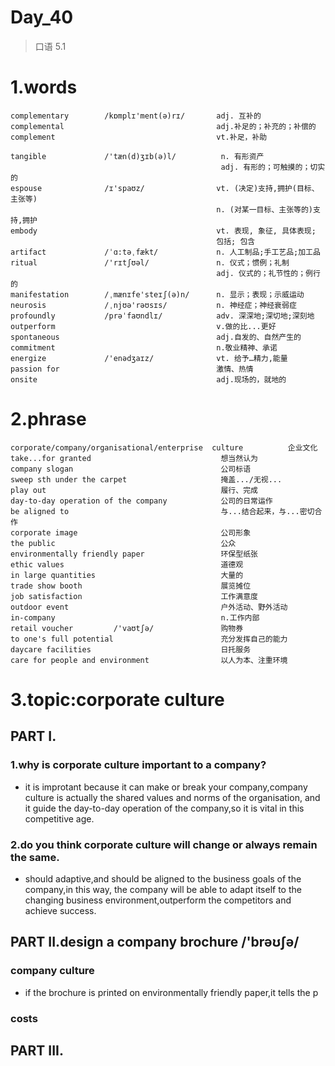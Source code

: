 # Day_40
> 口语 5.1
# 1.words
    complementary        /kɒmplɪ'ment(ə)rɪ/       adj. 互补的
    complemental                                  adj.补足的；补充的；补偿的
    complement                                    vt.补足，补助

    tangible             /'tæn(d)ʒɪb(ə)l/          n. 有形资产                   
                                                   adj. 有形的；可触摸的；切实的
    espouse              /ɪ'spaʊz/                vt. (决定)支持,拥护(目标、主张等)
                                                  n. (对某一目标、主张等的)支持,拥护
    embody                                        vt. 表现, 象征, 具体表现;
                                                  包括; 包含
    artifact             /ˈɑ:təˌfækt/             n. 人工制品;手工艺品;加工品
    ritual               /'rɪtʃʊəl/               n. 仪式；惯例；礼制
                                                  adj. 仪式的；礼节性的；例行的
    manifestation        /ˌmænɪfe'steɪʃ(ə)n/      n. 显示；表现；示威运动
    neurosis             /ˌnjʊə'rəʊsɪs/           n. 神经症；神经衰弱症
    profoundly           /prəˈfaʊndlɪ/            adv. 深深地;深切地;深刻地
    outperform                                    v.做的比...更好
    spontaneous                                   adj.自发的、自然产生的
    commitment                                    n.敬业精神、承诺
    energize             /'enədʒaɪz/              vt. 给予…精力,能量
    passion for                                   激情、热情
    onsite                                        adj.现场的，就地的

# 2.phrase
    corporate/company/organisational/enterprise  culture          企业文化      
    take...for granted                             想当然认为
    company slogan                                 公司标语
    sweep sth under the carpet                     掩盖.../无视...
    play out                                       履行、完成
    day-to-day operation of the company            公司的日常运作
    be aligned to                                  与...结合起来，与...密切合作
    corporate image                                公司形象
    the public                                     公众
    environmentally friendly paper                 环保型纸张
    ethic values                                   道德观
    in large quantities                            大量的
    trade show booth                               展览摊位
    job satisfaction                               工作满意度
    outdoor event                                  户外活动、野外活动
    in-company                                     n.工作内部
    retail voucher         /'vaʊtʃə/               购物券
    to one's full potential                        充分发挥自己的能力
    daycare facilities                             日托服务
    care for people and environment                以人为本、注重环境

# 3.topic:corporate culture
## PART I.
### 1.why is corporate culture important to a company?
- it is improtant because it can make or break your company,company
culture is actually the shared values and norms of the organisation,
and it guide the day-to-day operation of the company,so it is vital
in this competitive age.

### 2.do you think corporate culture will change or always remain the same.
- should adaptive,and should be aligned to the business goals of the company,in this way,
the company will be able to adapt itself to the changing business environment,outperform 
the competitors and achieve success.

## PART II.design a company brochure /'brəʊʃə/
### company culture
- if the brochure is printed on environmentally friendly paper,it tells the p

### costs


## PART III.










